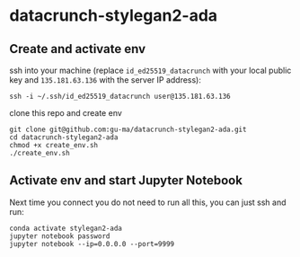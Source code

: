 # datacrunch-stylegan2-ada

## Create and activate env

ssh into your machine (replace `id_ed25519_datacrunch` with your local public key and `135.181.63.136` with the server IP address):

```
ssh -i ~/.ssh/id_ed25519_datacrunch user@135.181.63.136
```

clone this repo and create env

```
git clone git@github.com:gu-ma/datacrunch-stylegan2-ada.git
cd datacrunch-stylegan2-ada
chmod +x create_env.sh
./create_env.sh
```

## Activate env and start Jupyter Notebook

Next time you connect you do not need to run all this, you can just ssh and run:
```
conda activate stylegan2-ada
jupyter notebook password
jupyter notebook --ip=0.0.0.0 --port=9999
```